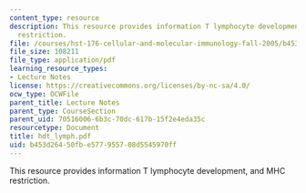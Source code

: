 ```yaml
---
content_type: resource
description: This resource provides information T lymphocyte development, and MHC
  restriction.
file: /courses/hst-176-cellular-and-molecular-immunology-fall-2005/b453d26450fbe577955708d5545970ff_hdt_lymph.pdf
file_size: 108211
file_type: application/pdf
learning_resource_types:
- Lecture Notes
license: https://creativecommons.org/licenses/by-nc-sa/4.0/
ocw_type: OCWFile
parent_title: Lecture Notes
parent_type: CourseSection
parent_uid: 70516006-6b3c-70dc-617b-15f2e4eda35c
resourcetype: Document
title: hdt_lymph.pdf
uid: b453d264-50fb-e577-9557-08d5545970ff
---
```

This resource provides information T lymphocyte development, and MHC restriction.